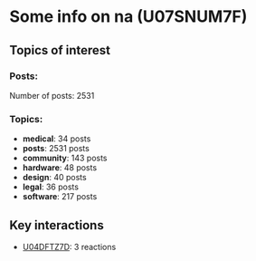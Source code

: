 # Some info on na (U07SNUM7F)


## Topics of interest

### Posts: 

Number of posts: 2531

### Topics:

* __medical__: 34 posts
* __posts__: 2531 posts
* __community__: 143 posts
* __hardware__: 48 posts
* __design__: 40 posts
* __legal__: 36 posts
* __software__: 217 posts

## Key interactions 

* [U04DFTZ7D](./U04DFTZ7D.md): 3 reactions

